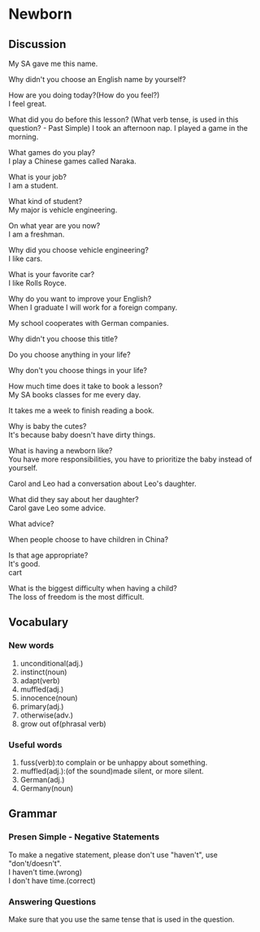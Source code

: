 # Newborn
## Discussion
My SA gave me this name.  

Why didn't you choose an English name by yourself?  

How are you doing today?(How do you feel?)    
I feel great.  

What did you do before this lesson? (What verb tense, is used in this question? - Past Simple)
I took an afternoon nap. I played a game in the morning.   

What games do you play?  
I play a Chinese games called Naraka.  

What is your job?  
I am a student.  

What kind of student?  
My major is vehicle engineering.  

On what year are you now?  
I am a freshman.  

Why did you choose vehicle engineering?  
I like cars.  

What is your favorite car?  
I like Rolls Royce.  

Why do you want to improve your English?  
When I graduate I will work for a foreign company.  

My school cooperates with German companies.  

Why didn't you choose this title?  

Do you choose anything in your life?  

Why don't you choose things in your life?  

How much time does it take to book a lesson?  
My SA books classes for me every day.  

It takes me a week to finish reading a book.  

Why is baby the cutes?  
It's because baby doesn't have dirty things.  

What is having a newborn like?  
You have more responsibilities, you have to prioritize the baby instead of yourself.  

Carol and Leo had a conversation about Leo's daughter.  

What did they say about her daughter?  
Carol gave Leo some advice.  

What advice?  

When people choose to have children in China?  

Is that age appropriate?  
It's good.  
cart  

What is the biggest difficulty when having a child?  
The loss of freedom is the most difficult.  



## Vocabulary
### New words
1. unconditional(adj.)
1. instinct(noun)
1. adapt(verb)
1. muffled(adj.)
1. innocence(noun)
1. primary(adj.)
1. otherwise(adv.)
1. grow out of(phrasal verb)

### Useful words
1. fuss(verb):to complain or be unhappy about something.
1. muffled(adj.):(of the sound)made silent, or more silent.
1. German(adj.)
1. Germany(noun)

## Grammar
### Presen Simple - Negative Statements
To make a negative statement, please don't use "haven't", use "don't/doesn't".  
I haven't time.(wrong)  
I don't have time.(correct)  
### Answering Questions
Make sure that you use the same tense that is used in the question.
